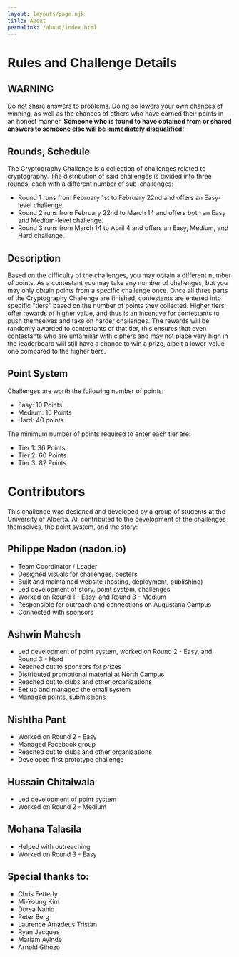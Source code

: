 ```yaml
---
layout: layouts/page.njk
title: About
permalink: /about/index.html
---
```

# Rules and Challenge Details

## WARNING

Do not share answers to problems. Doing so lowers your own chances of winning, as well as the chances of others who have earned their points in an honest manner. **Someone who is found to have obtained from or shared answers to someone else will be immediately disqualified!**

## Rounds, Schedule

The Cryptography Challenge is a collection of challenges related to cryptography. The distribution of said challenges is divided into three rounds, each with a different number of sub-challenges:

* Round 1 runs from February 1st to February 22nd and offers an Easy-level challenge.
* Round 2 runs from February 22nd to March 14 and offers both an Easy and Medium-level challenge.
* Round 3 runs from March 14 to April 4 and offers an Easy, Medium, and Hard challenge.

## Description

Based on the difficulty of the challenges, you may obtain a different number of points. As a contestant you may take any number of challenges, but you may only obtain points from a specific challenge once. Once all three parts of the Cryptography Challenge are finished, contestants are entered into specific "tiers" based on the number of points they collected. Higher tiers offer rewards of higher value, and thus is an incentive for contestants to push themselves and take on harder challenges. The rewards will be randomly awarded to contestants of that tier, this ensures that even contestants who are unfamiliar with ciphers and may not place very high in the leaderboard will still have a chance to win a prize, albeit a lower-value one compared to the higher tiers.

## Point System

Challenges are worth the following number of points:

* Easy: 10 Points
* Medium: 16 Points
* Hard: 40 points

The minimum number of points required to enter each tier are:

* Tier 1: 36 Points
* Tier 2: 60 Points
* Tier 3: 82 Points

# Contributors

This challenge was designed and developed by a group of students at the University of Alberta. All contributed to the development of the challenges themselves, the point system, and the story:

## Philippe Nadon (nadon.io)

* Team Coordinator / Leader
* Designed visuals for challenges, posters
* Built and maintained website (hosting, deployment, publishing)
* Led development of story, point system, challenges
* Worked on Round 1 - Easy, and Round 3 - Medium
* Responsible for outreach and connections on Augustana Campus
* Connected with sponsors

## Ashwin Mahesh

* Led development of point system, worked on Round 2 - Easy, and Round 3 - Hard
* Reached out to sponsors for prizes
* Distributed promotional material at North Campus
* Reached out to clubs and other organizations
* Set up and managed the email system
* Managed points, submissions

## Nishtha Pant

* Worked on Round 2 - Easy
* Managed Facebook group
* Reached out to clubs and other organizations
* Developed first prototype challenge

## Hussain Chitalwala

* Led development of point system
* Worked on Round 2 - Medium

## Mohana Talasila

* Helped with outreaching
* Worked on Round 3 - Easy

## Special thanks to:

* Chris Fetterly
* Mi-Young Kim
* Dorsa Nahid
* Peter Berg
* Laurence Amadeus Tristan
* Ryan Jacques
* Mariam Ayinde
* Arnold Gihozo
